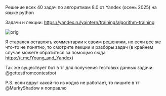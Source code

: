 Решение всех 40 задач по алгоритмам 8.0 от Yandex (осень 2025) на языке python

Задачи и лекции: https://yandex.ru/yaintern/training/algorithm-training

![orig](https://avatars.mds.yandex.net/get-lpc/17495851/bb05952f-6f9a-45a9-ba21-76e04b6f3bbe/orig)


Я старался оставлять комментарии к своим решениям, но если все же что-то не понятно, то смотрите лекции и разборы задач (в крайнем случае можете обратиться за помощью сюда https://t.me/Young_and_Yandex)

Так же существует бот в тг для получения тестовых данных задачи: @gettestfromcontestbot

P.S. если вдруг какой-то из кодов не работает, то пишите в тг @MurkyShadow я поправлю

